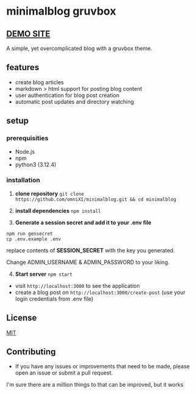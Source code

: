 # minimalblog gruvbox
## [DEMO SITE](https://minimalscreen.com/)
A simple, yet overcomplicated blog with a gruvbox theme.

## features
- create blog articles
- markdown > html support for posting blog content
- user authentication for blog post creation
- automatic post updates and directory watching

## setup

### prerequisities

- Node.js
- npm
- python3 (3.12.4)

### installation

1. **clone repository**
`git clone https://github.com/omniXI/minimalblog.git && cd minimalblog`

2. **install dependencies**
`npm install`

3. **Generate a session secret and add it to your .env file**
```
npm run gensecret
cp .env.example .env
```
replace contents of **SESSION_SECRET** with the key you generated.

Change ADMIN_USERNAME & ADMIN_PASSWORD to your liking.

4. **Start server**
`npm start`

- visit `http://localhost:3000` to see the application
- create a blog post on `http://localhost:3000/create-post` (use your login credentials from .env file)

## License

[MIT](https://choosealicense.com/licenses/mit/)

## Contributing
- If you have any issues or improvements that need to be made, please open an issue or submit a pull request.


I'm sure there are a million things to that can be improved, but it works

